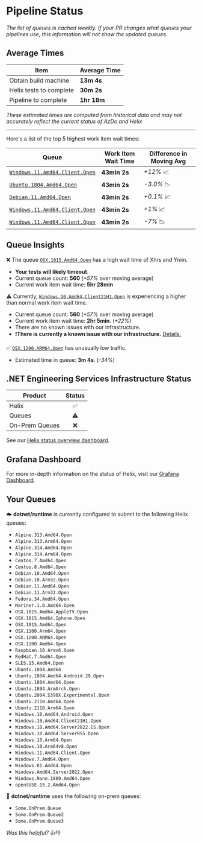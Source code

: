 # Pipeline Status

*The list of queues is cached weekly. If your PR changes what queues your pipelines use, this information will not show the updated queues.*

## Average Times

| Item                    | Average Time |
| ----------------------- | ------------ |
| Obtain build machine    | **13m 4s**   |
| Helix tests to complete | **30m 2s**   |
| Pipeline to complete    | **1hr 18m**  |

*These estimated times are computed from historical data and may not accurately reflect the current status of AzDo and Helix*

-----

Here's a list of the top 5 highest work item wait times:

| Queue                              | Work Item Wait Time | Difference in Moving Avg |
| ---------------------------------- | ------------------- | ------------------------ |
| [`Windows.11.Amd64.Client.Open`]() | **43min 2s**        | *+12%* 📈                 |
| [`Ubuntu.1804.Amd64.Open`]()       | **43min 2s**        | *-3.0%* 📉                |
| [`Debian.11.Amd64.Open`]()         | **43min 2s**        | *+0.1%* 📈                |
| [`Windows.11.Amd64.Client.Open`]() | **43min 2s**        | *+1%* 📈                  |
| [`Windows.11.Amd64.Client.Open`]() | **43min 2s**        | *-7%* 📉                  |


## Queue Insights

❌ The queue [`OSX.1015.Amd64.Open`]() has a high wait time of Xhrs and Ymin.
* **Your tests will likely timeout**.
* Current queue count: **560** (*+57%* over moving average)
* Current work item wait time: **5hr 28min**

⚠️ Currently, [`Windows.10.Amd64.Client21H1.Open`]() is experiencing a higher than normal work item wait time.
* Current queue count: **560** (*+57%* over moving average)
* Current work item wait time: **2hr 5min**. (*+22%*)
* There are no known issues with our infrastructure.
* ❗**There is currently a known issue with our infrastructure.** [Details.]()

✅ [`OSX.1200.ARM64.Open`]() has unusually low traffic.
* Estimated time in queue: **3m 4s**. (*-34%*)

## .NET Engineering Services Infrastructure Status

| Product        | Status |
| -------------- | :----: |
| Helix          |   ✅    |
| Queues         |   ⚠️    |
| On-Prem Queues |   ❌    |

See our [Helix status overview dashboard]().

## Grafana Dashboard

For more in-depth information on the status of Helix, visit our [Grafana Dashboard]().

## Your Queues

☁️ **dotnet/runtime** is currently configured to submit to the following Helix queues:

* `Alpine.313.Amd64.Open`               
* `Alpine.313.Arm64.Open`               
* `Alpine.314.Amd64.Open`            
* `Alpine.314.Arm64.Open`               
* `Centos.7.Amd64.Open`                 
* `Centos.8.Amd64.Open`              
* `Debian.10.Amd64.Open`                
* `Debian.10.Arm32.Open`                
* `Debian.11.Amd64.Open`             
* `Debian.11.Arm32.Open`                
* `Fedora.34.Amd64.Open`                
* `Mariner.1.0.Amd64.Open`           
* `OSX.1015.Amd64.AppleTV.Open`         
* `OSX.1015.Amd64.Iphone.Open`          
* `OSX.1015.Amd64.Open`              
* `OSX.1100.Arm64.Open`                 
* `OSX.1200.ARM64.Open`                 
* `OSX.1200.Amd64.Open`              
* `Raspbian.10.Armv6.Open`              
* `RedHat.7.Amd64.Open`                 
* `SLES.15.Amd64.Open`               
* `Ubuntu.1804.Amd64`                   
* `Ubuntu.1804.Amd64.Android.29.Open`   
* `Ubuntu.1804.Amd64.Open`           
* `Ubuntu.1804.ArmArch.Open`            
* `Ubuntu.2004.S390X.Experimental.Open` 
* `Ubuntu.2110.Amd64.Open`           
* `Ubuntu.2110.Arm64.Open`              
* `Windows.10.Amd64.Android.Open`       
* `Windows.10.Amd64.Client21H1.Open` 
* `Windows.10.Amd64.Server2022.ES.Open` 
* `Windows.10.Amd64.ServerRS5.Open`     
* `Windows.10.Arm64.Open`            
* `Windows.10.Arm64v8.Open`             
* `Windows.11.Amd64.Client.Open`        
* `Windows.7.Amd64.Open`             
* `Windows.81.Amd64.Open`               
* `Windows.Amd64.Server2022.Open`       
* `Windows.Nano.1809.Amd64.Open`     
* `openSUSE.15.2.Amd64.Open`           

🏢 **dotnet/runtime** uses the following on-prem queues:

* `Some.OnPrem.Queue`
* `Some.OnPrem.Queue2`
* `Some.OnPrem.Queue3`

*Was this helpful?* 👍👎